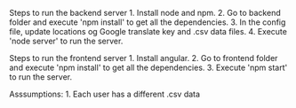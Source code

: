 Steps to run the backend server
    1. Install node and npm.
    2. Go to backend folder and execute 'npm install' to get all the dependencies.
    3. In the config file, update locations og Google translate key and .csv data files.
    4. Execute 'node server' to run the server.

Steps to run the frontend server
    1. Install angular.
    2. Go to frontend folder and execute 'npm install' to get all the dependencies.
    3. Execute 'npm start' to run the server.

Asssumptions:
    1. Each user has a different .csv data